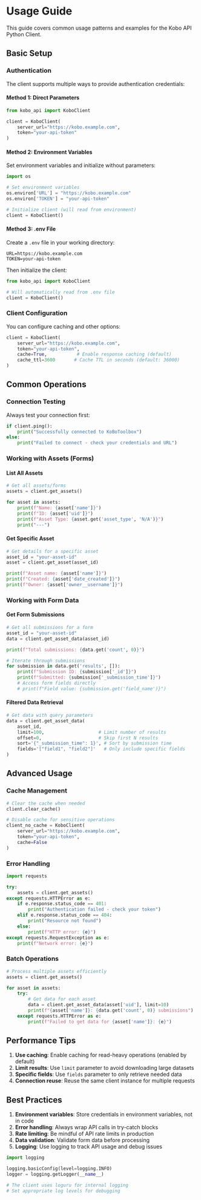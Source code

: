 # Usage Guide

This guide covers common usage patterns and examples for the Kobo API Python Client.

## Basic Setup

### Authentication

The client supports multiple ways to provide authentication credentials:

#### Method 1: Direct Parameters

```python
from kobo_api import KoboClient

client = KoboClient(
    server_url="https://kobo.example.com",
    token="your-api-token"
)
```

#### Method 2: Environment Variables

Set environment variables and initialize without parameters:

```python
import os

# Set environment variables
os.environ['URL'] = "https://kobo.example.com"
os.environ['TOKEN'] = "your-api-token"

# Initialize client (will read from environment)
client = KoboClient()
```

#### Method 3: .env File

Create a `.env` file in your working directory:

```env
URL=https://kobo.example.com
TOKEN=your-api-token
```

Then initialize the client:

```python
from kobo_api import KoboClient

# Will automatically read from .env file
client = KoboClient()
```

### Client Configuration

You can configure caching and other options:

```python
client = KoboClient(
    server_url="https://kobo.example.com",
    token="your-api-token",
    cache=True,           # Enable response caching (default)
    cache_ttl=3600       # Cache TTL in seconds (default: 36000)
)
```

## Common Operations

### Connection Testing

Always test your connection first:

```python
if client.ping():
    print("Successfully connected to KoBoToolbox")
else:
    print("Failed to connect - check your credentials and URL")
```

### Working with Assets (Forms)

#### List All Assets

```python
# Get all assets/forms
assets = client.get_assets()

for asset in assets:
    print(f"Name: {asset['name']}")
    print(f"ID: {asset['uid']}")
    print(f"Asset Type: {asset.get('asset_type', 'N/A')}")
    print("---")
```

#### Get Specific Asset

```python
# Get details for a specific asset
asset_id = "your-asset-id"
asset = client.get_asset(asset_id)

print(f"Asset name: {asset['name']}")
print(f"Created: {asset['date_created']}")
print(f"Owner: {asset['owner__username']}")
```

### Working with Form Data

#### Get Form Submissions

```python
# Get all submissions for a form
asset_id = "your-asset-id"
data = client.get_asset_data(asset_id)

print(f"Total submissions: {data.get('count', 0)}")

# Iterate through submissions
for submission in data.get('results', []):
    print(f"Submission ID: {submission['_id']}")
    print(f"Submitted: {submission['_submission_time']}")
    # Access form fields directly
    # print(f"Field value: {submission.get('field_name')}")
```

#### Filtered Data Retrieval

```python
# Get data with query parameters
data = client.get_asset_data(
    asset_id,
    limit=100,                    # Limit number of results
    offset=0,                     # Skip first N results
    sort='{"_submission_time": 1}', # Sort by submission time
    fields='["field1", "field2"]'   # Only include specific fields
)
```

## Advanced Usage

### Cache Management

```python
# Clear the cache when needed
client.clear_cache()

# Disable cache for sensitive operations
client_no_cache = KoboClient(
    server_url="https://kobo.example.com",
    token="your-api-token",
    cache=False
)
```

### Error Handling

```python
import requests

try:
    assets = client.get_assets()
except requests.HTTPError as e:
    if e.response.status_code == 401:
        print("Authentication failed - check your token")
    elif e.response.status_code == 404:
        print("Resource not found")
    else:
        print(f"HTTP error: {e}")
except requests.RequestException as e:
    print(f"Network error: {e}")
```

### Batch Operations

```python
# Process multiple assets efficiently
assets = client.get_assets()

for asset in assets:
    try:
        # Get data for each asset
        data = client.get_asset_data(asset['uid'], limit=10)
        print(f"{asset['name']}: {data.get('count', 0)} submissions")
    except requests.HTTPError as e:
        print(f"Failed to get data for {asset['name']}: {e}")
```

## Performance Tips

1. **Use caching**: Enable caching for read-heavy operations (enabled by default)
2. **Limit results**: Use `limit` parameter to avoid downloading large datasets
3. **Specific fields**: Use `fields` parameter to only retrieve needed data
4. **Connection reuse**: Reuse the same client instance for multiple requests

## Best Practices

1. **Environment variables**: Store credentials in environment variables, not in code
2. **Error handling**: Always wrap API calls in try-catch blocks
3. **Rate limiting**: Be mindful of API rate limits in production
4. **Data validation**: Validate form data before processing
5. **Logging**: Use logging to track API usage and debug issues

```python
import logging

logging.basicConfig(level=logging.INFO)
logger = logging.getLogger(__name__)

# The client uses loguru for internal logging
# Set appropriate log levels for debugging
```
